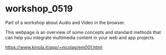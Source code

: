 # workshop_0519
Part of a workshop about Audio and Video in the browser.    


This webpage is an overview of some concepts and standard methods that can help you integrate multimedia content in your web and app projects.  


https://www.kinola.it/app/+nicolag/em001.html
